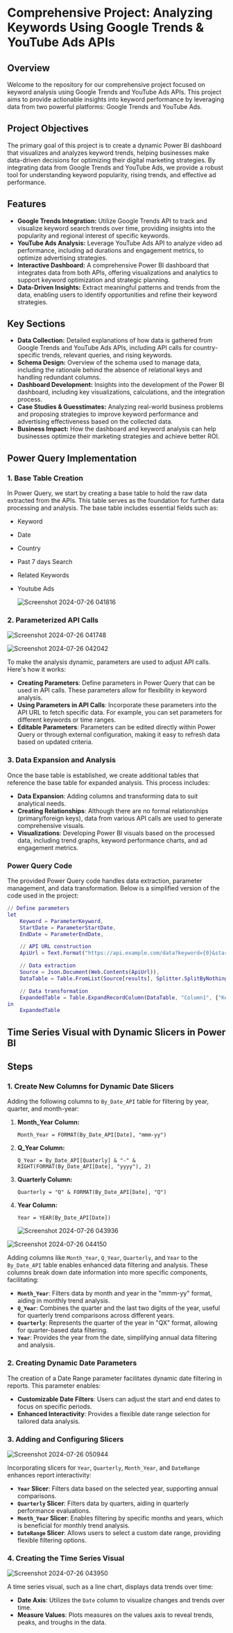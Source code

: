 # Comprehensive Project: Analyzing Keywords Using Google Trends & YouTube Ads APIs

## Overview
Welcome to the repository for our comprehensive project focused on keyword analysis using Google Trends and YouTube Ads APIs. This project aims to provide actionable insights into keyword performance by leveraging data from two powerful platforms: Google Trends and YouTube Ads.

## Project Objectives
The primary goal of this project is to create a dynamic Power BI dashboard that visualizes and analyzes keyword trends, helping businesses make data-driven decisions for optimizing their digital marketing strategies. By integrating data from Google Trends and YouTube Ads, we provide a robust tool for understanding keyword popularity, rising trends, and effective ad performance.

## Features

- **Google Trends Integration:** Utilize Google Trends API to track and visualize keyword search trends over time, providing insights into the popularity and regional interest of specific keywords.
- **YouTube Ads Analysis:** Leverage YouTube Ads API to analyze video ad performance, including ad durations and engagement metrics, to optimize advertising strategies.
- **Interactive Dashboard:** A comprehensive Power BI dashboard that integrates data from both APIs, offering visualizations and analytics to support keyword optimization and strategic planning.
- **Data-Driven Insights:** Extract meaningful patterns and trends from the data, enabling users to identify opportunities and refine their keyword strategies.
  
## Key Sections

- **Data Collection:** Detailed explanations of how data is gathered from Google Trends and YouTube Ads APIs, including API calls for country-specific trends, relevant queries, and rising keywords.
- **Schema Design:** Overview of the schema used to manage data, including the rationale behind the absence of relational keys and handling redundant columns.
- **Dashboard Development:** Insights into the development of the Power BI dashboard, including key visualizations, calculations, and the integration process.
- **Case Studies & Guesstimates:** Analyzing real-world business problems and proposing strategies to improve keyword performance and advertising effectiveness based on the collected data.
- **Business Impact:** How the dashboard and keyword analysis can help businesses optimize their marketing strategies and achieve better ROI.


## Power Query Implementation

### **1. Base Table Creation**

In Power Query, we start by creating a base table to hold the raw data extracted from the APIs. This table serves as the foundation for further data processing and analysis. The base table includes essential fields such as:
- Keyword
- Date
- Country
- Past 7 days Search
- Related Keywords
- Youtube Ads

  ![Screenshot 2024-07-26 041816](https://github.com/user-attachments/assets/8914425d-b0ae-4ad4-a3db-cc5cb8571022)

### **2. Parameterized API Calls**


![Screenshot 2024-07-26 041748](https://github.com/user-attachments/assets/4145f64b-0adc-45ff-a199-c32250677113)

![Screenshot 2024-07-26 042042](https://github.com/user-attachments/assets/2576be0b-aeff-4d4d-8ea6-0068698b6c1d)

To make the analysis dynamic, parameters are used to adjust API calls. Here's how it works:
- **Creating Parameters**: Define parameters in Power Query that can be used in API calls. These parameters allow for flexibility in keyword analysis.
- **Using Parameters in API Calls**: Incorporate these parameters into the API URL to fetch specific data. For example, you can set parameters for different keywords or time ranges.
- **Editable Parameters**: Parameters can be edited directly within Power Query or through external configuration, making it easy to refresh data based on updated criteria.

### **3. Data Expansion and Analysis**

Once the base table is established, we create additional tables that reference the base table for expanded analysis. This process includes:
- **Data Expansion**: Adding columns and transforming data to suit analytical needs.
- **Creating Relationships**: Although there are no formal relationships (primary/foreign keys), data from various API calls are used to generate comprehensive visuals.
- **Visualizations**: Developing Power BI visuals based on the processed data, including trend graphs, keyword performance charts, and ad engagement metrics.

### Power Query Code

The provided Power Query code handles data extraction, parameter management, and data transformation. Below is a simplified version of the code used in the project:

```m
// Define parameters
let
    Keyword = ParameterKeyword,
    StartDate = ParameterStartDate,
    EndDate = ParameterEndDate,

    // API URL construction
    ApiUrl = Text.Format("https://api.example.com/data?keyword={0}&startDate={1}&endDate={2}", {Keyword, StartDate, EndDate}),

    // Data extraction
    Source = Json.Document(Web.Contents(ApiUrl)),
    DataTable = Table.FromList(Source[results], Splitter.SplitByNothing(), null, null, ExtraValues.Error),

    // Data transformation
    ExpandedTable = Table.ExpandRecordColumn(DataTable, "Column1", {"Keyword", "Date", "SearchVolume", "AdDuration", "EngagementMetrics"})
in
    ExpandedTable
```


## Time Series Visual with Dynamic Slicers in Power BI

## Steps

### 1. Create New Columns for Dynamic Date Slicers

Adding the following columns to `By_Date_API` table for filtering by year, quarter, and month-year:

1. **Month_Year Column:**
   ```DAX
   Month_Year = FORMAT(By_Date_API[Date], "mmm-yy")
   ```

2. **Q_Year Column:**
   ```DAX
   Q_Year = By_Date_API[Quaterly] & "-" & RIGHT(FORMAT(By_Date_API[Date], "yyyy"), 2)
   ```

3. **Quarterly Column:**
   ```DAX
   Quarterly = "Q" & FORMAT(By_Date_API[Date], "Q")
   ```

4. **Year Column:**
   ```DAX
   Year = YEAR(By_Date_API[Date])
   ```

   ![Screenshot 2024-07-26 043936](https://github.com/user-attachments/assets/878daab7-827d-4967-b073-57907c6c8648)

![Screenshot 2024-07-26 044150](https://github.com/user-attachments/assets/6dda95f7-eab6-4f7a-bd1e-5306f7186af1)


Adding columns like `Month_Year`, `Q_Year`, `Quarterly`, and `Year` to the `By_Date_API` table enables enhanced data filtering and analysis. These columns break down date information into more specific components, facilitating:

- **`Month_Year`**: Filters data by month and year in the "mmm-yy" format, aiding in monthly trend analysis.
- **`Q_Year`**: Combines the quarter and the last two digits of the year, useful for quarterly trend comparisons across different years.
- **`Quarterly`**: Represents the quarter of the year in "QX" format, allowing for quarter-based data filtering.
- **`Year`**: Provides the year from the date, simplifying annual data filtering and analysis.

### 2. **Creating Dynamic Date Parameters**

The creation of a Date Range parameter facilitates dynamic date filtering in reports. This parameter enables:

- **Customizable Date Filters**: Users can adjust the start and end dates to focus on specific periods.
- **Enhanced Interactivity**: Provides a flexible date range selection for tailored data analysis.

### 3. **Adding and Configuring Slicers**

![Screenshot 2024-07-26 050944](https://github.com/user-attachments/assets/562e903d-d5c6-4580-ab22-9903582f908a)


Incorporating slicers for `Year`, `Quarterly`, `Month_Year`, and `DateRange` enhances report interactivity:

- **`Year` Slicer**: Filters data based on the selected year, supporting annual comparisons.
- **`Quarterly` Slicer**: Filters data by quarters, aiding in quarterly performance evaluations.
- **`Month_Year` Slicer**: Enables filtering by specific months and years, which is beneficial for monthly trend analysis.
- **`DateRange` Slicer**: Allows users to select a custom date range, providing flexible filtering options.

### 4. **Creating the Time Series Visual**

![Screenshot 2024-07-26 043950](https://github.com/user-attachments/assets/6aee3ea7-a4f6-40f6-a57d-9a46e7ea2c63)

A time series visual, such as a line chart, displays data trends over time:

- **Date Axis**: Utilizes the `Date` column to visualize changes and trends over time.
- **Measure Values**: Plots measures on the values axis to reveal trends, peaks, and troughs in the data.

    




